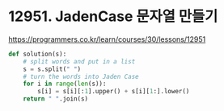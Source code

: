 # 12951. JadenCase 문자열 만들기

https://programmers.co.kr/learn/courses/30/lessons/12951

```python
def solution(s):
    # split words and put in a list
    s = s.split(" ")
    # turn the words into Jaden Case
    for i in range(len(s)):
        s[i] = s[i][:1].upper() + s[i][1:].lower()
    return " ".join(s)
```
